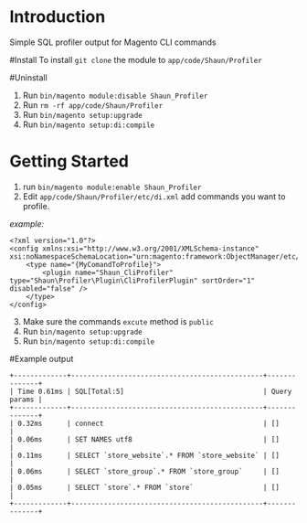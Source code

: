 # Introduction 
Simple SQL profiler output for Magento CLI commands

#Install
To install `git clone` the module to `app/code/Shaun/Profiler`

#Uninstall
1. Run `bin/magento module:disable Shaun_Profiler`
2. Run `rm -rf app/code/Shaun/Profiler`
3. Run `bin/magento setup:upgrade`
4. Run `bin/magento setup:di:compile`

# Getting Started
1. run `bin/magento module:enable Shaun_Profiler`
2. Edit `app/code/Shaun/Profiler/etc/di.xml` add commands you want to profile.

*example:*
```
<?xml version="1.0"?>
<config xmlns:xsi="http://www.w3.org/2001/XMLSchema-instance" xsi:noNamespaceSchemaLocation="urn:magento:framework:ObjectManager/etc/config.xsd">
    <type name="{MyComandToProfile}">
        <plugin name="Shaun_CliProfiler" type="Shaun\Profiler\Plugin\CliProfilerPlugin" sortOrder="1" disabled="false" />
    </type>
</config>
```

3. Make sure the commands `excute` method is `public`
4. Run `bin/magento setup:upgrade`
5. Run `bin/magento setup:di:compile`

#Example output
```
+-------------+-----------------------------------------------+--------------+
| Time 0.61ms | SQL[Total:5]                                  | Query params |
+-------------+-----------------------------------------------+--------------+
| 0.32ms      | connect                                       | []           |
| 0.06ms      | SET NAMES utf8                                | []           |
| 0.11ms      | SELECT `store_website`.* FROM `store_website` | []           |
| 0.06ms      | SELECT `store_group`.* FROM `store_group`     | []           |
| 0.05ms      | SELECT `store`.* FROM `store`                 | []           |
+-------------+-----------------------------------------------+--------------+
```
